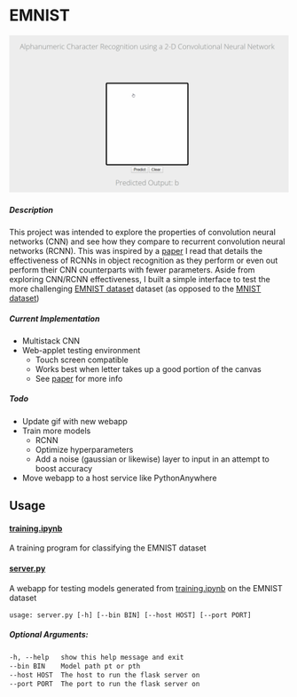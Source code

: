 EMNIST
=====

![](https://raw.githubusercontent.com/hung-manh/eminist/main/static/preview.gif)

##### Description

This project was intended to explore the properties of convolution neural networks (CNN) and see how they compare to recurrent convolution neural networks (RCNN). This was inspired by a [paper](http://www.cv-foundation.org/openaccess/content_cvpr_2015/app/2B_004.pdf "Recurrent Convolutional Neural Network for Object Recognition") I read that details the effectiveness of RCNNs in object recognition as they perform or even out perform their CNN counterparts with fewer parameters. Aside from exploring CNN/RCNN effectiveness, I built a simple interface to test the more challenging [EMNIST dataset](https://arxiv.org/abs/1702.05373 "EMNIST: an extension of MNIST to handwritten letters") dataset (as opposed to the [MNIST dataset](http://yann.lecun.com/exdb/mnist/ "THE MNIST DATABASE of handwritten digits"))

##### Current Implementation
  * Multistack CNN
  * Web-applet testing environment
    * Touch screen compatible
    * Works best when letter takes up a good portion of the canvas
    * See [paper](https://arxiv.org/abs/1702.05373 "EMNIST: an extension of MNIST to handwritten letters") for more info

##### Todo
  * Update gif with new webapp
  * Train more models
    * RCNN
    * Optimize hyperparameters
    * Add a noise (gaussian or likewise) layer to input in an attempt to boost accuracy
  * Move webapp to a host service like PythonAnywhere
<!-- 
## Environment

#### Anaconda:  -->

## Usage
#### [training.ipynb](https://github.com/hung-manh/eminist/blob/38ac17c03b0ffcc7876524639a2a45139e7200e0/training/emnist-pytorch.ipynb)
A training program for classifying the EMNIST dataset


#### [server.py](https://github.com/hung-manh/eminist/blob/38ac17c03b0ffcc7876524639a2a45139e7200e0/server.py)
A webapp for testing models generated from [training.ipynb](https://github.com/hung-manh/eminist/blob/38ac17c03b0ffcc7876524639a2a45139e7200e0/training/emnist-pytorch.ipynb) on the EMNIST dataset

    usage: server.py [-h] [--bin BIN] [--host HOST] [--port PORT]

##### Optional Arguments:

    -h, --help   show this help message and exit
    --bin BIN    Model path pt or pth
    --host HOST  The host to run the flask server on
    --port PORT  The port to run the flask server on